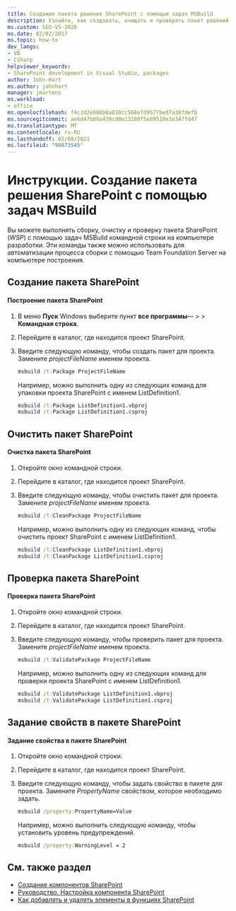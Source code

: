 ```yaml
---
title: Создание пакета решения SharePoint с помощью задач MSBuild
description: Узнайте, как создавать, очищать и проверять пакет решений SharePoint (WSP-пакеты) с помощью задач MSBuild на компьютере разработки.
ms.custom: SEO-VS-2020
ms.date: 02/02/2017
ms.topic: how-to
dev_langs:
- VB
- CSharp
helpviewer_keywords:
- SharePoint development in Visual Studio, packages
author: John-Hart
ms.author: johnhart
manager: jmartens
ms.workload:
- office
ms.openlocfilehash: f4c1d2e986b6a810cc568efd9577be87a38fdefb
ms.sourcegitcommit: ae6d47b09a439cd0e13180f5e89510e3e347fd47
ms.translationtype: MT
ms.contentlocale: ru-RU
ms.lasthandoff: 02/08/2021
ms.locfileid: "99873545"
---
```

# <a name="how-to-create-a-sharepoint-solution-package-by-using-msbuild-tasks"></a>Инструкции. Создание пакета решения SharePoint с помощью задач MSBuild
  Вы можете выполнять сборку, очистку и проверку пакета SharePoint (*WSP*) с помощью задач MSBuild командной строки на компьютере разработки. Эти команды также можно использовать для автоматизации процесса сборки с помощью Team Foundation Server на компьютере построения.

## <a name="build-a-sharepoint-package"></a>Создание пакета SharePoint

#### <a name="to-build-a-sharepoint-package"></a>Построение пакета SharePoint

1. В меню **Пуск** Windows выберите пункт **все программы**—  >    >  **Командная строка**.

2. Перейдите в каталог, где находится проект SharePoint.

3. Введите следующую команду, чтобы создать пакет для проекта. Замените *projectFileName* именем проекта.

    ```cmd
    msbuild /t:Package ProjectFileName
    ```

     Например, можно выполнить одну из следующих команд для упаковки проекта SharePoint с именем ListDefinition1.

    ```cmd
    msbuild /t:Package ListDefinition1.vbproj
    msbuild /t:Package ListDefinition1.csproj
    ```

## <a name="clean-a-sharepoint-package"></a>Очистить пакет SharePoint

#### <a name="to-clean-a-sharepoint-package"></a>Очистка пакета SharePoint

1. Откройте окно командной строки.

2. Перейдите в каталог, где находится проект SharePoint.

3. Введите следующую команду, чтобы очистить пакет для проекта. Замените *projectFileName* именем проекта.

    ```cmd
    msbuild /t:CleanPackage ProjectFileName
    ```

     Например, можно выполнить одну из следующих команд, чтобы очистить проект SharePoint с именем ListDefinition1.

    ```cmd
    msbuild /t:CleanPackage ListDefinition1.vbproj
    msbuild /t:CleanPackage ListDefinition1.csproj
    ```

## <a name="validate-a-sharepoint-package"></a>Проверка пакета SharePoint

#### <a name="to-validate-a-sharepoint-package"></a>Проверка пакета SharePoint

1. Откройте окно командной строки.

2. Перейдите в каталог, где находится проект SharePoint.

3. Введите следующую команду, чтобы проверить пакет для проекта. Замените *projectFileName* именем проекта.

    ```cmd
    msbuild /t:ValidatePackage ProjectFileName
    ```

     Например, можно выполнить одну из следующих команд для проверки проекта SharePoint с именем ListDefinition1.

    ```cmd
    msbuild /t:ValidatePackage ListDefinition1.vbproj
    msbuild /t:ValidatePackage ListDefinition1.csproj
    ```

## <a name="set-properties-in-a-sharepoint-package"></a>Задание свойств в пакете SharePoint

#### <a name="to-set-a-property-in-a-sharepoint-package"></a>Задание свойства в пакете SharePoint

1. Откройте окно командной строки.

2. Перейдите в каталог, где находится проект SharePoint.

3. Введите следующую команду, чтобы задать свойство в пакете для проекта. Замените *PropertyName* свойством, которое необходимо задать.

    ```cmd
    msbuild /property:PropertyName=Value
    ```

     Например, можно выполнить следующую команду, чтобы установить уровень предупреждений.

    ```cmd
    msbuild /property:WarningLevel = 2
    ```

## <a name="see-also"></a>См. также раздел
- [Создание компонентов SharePoint](../sharepoint/creating-sharepoint-features.md)
- [Руководство. Настройка компонента SharePoint](../sharepoint/how-to-customize-a-sharepoint-feature.md)
- [Как добавлять и удалять элементы в функциях SharePoint](../sharepoint/how-to-add-and-remove-items-to-sharepoint-features.md)
